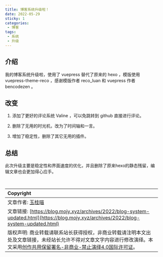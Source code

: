 ```yaml
---
title: 博客系统升级啦！
date: 2022-05-29
sticky: 1
categories:
 - 博客
tags:
 - 系统
 - 升级
---
```


## 介绍

我的博客系统升级啦，使用了 vuepress 替代了原来的 hexo ，模版使用 vuepress-theme-reco ，感谢模版作者 reco_luan 和 vuepress 作者 bencodezen 。

## 改变

1. 添加了更好的评论系统 Valine ，可以免跳转到 github 直接进行评论。

2. 删除了无用的时光机，改为了时间轴和一言。

3. 增加了稳定性，删除了其它无用的插件。

## 总结

此次升级主要是稳定性和界面速度的优化，并且删除了原来hexo的静态残留，编辑文章也会更加得心应手。

<script async src="https://pagead2.googlesyndication.com/pagead/js/adsbygoogle.js?client=ca-pub-5632902373632503"
     crossorigin="anonymous"></script>
<ins class="adsbygoogle"
     style="display:block; text-align:center;"
     data-ad-layout="in-article"
     data-ad-format="fluid"
     data-ad-client="ca-pub-5632902373632503"
     data-ad-slot="6044290679"></ins>
<script>
     (adsbygoogle = window.adsbygoogle || []).push({});
</script>


<br>

| Copyright |
| :-----|
| 文章作者: <a href="mailto:abcd2890000456@126.com">玉桂喵</a> |
| 文章链接: [https://blog.mojy.xyz/archives/2022/blog-system-updated.html](https://blog.mojy.xyz/archives/2022/blog-system-updated.html) |
| 版权声明: 商业转载请联系站长获得授权，非商业转载请注明本文出处及文章链接，未经站长允许不得对文章文字内容进行修改演绎。本文采用[创作共用保留署名-非商业-禁止演绎4.0国际许可证](https://creativecommons.org/licenses/by-nc-nd/4.0/)。 |
